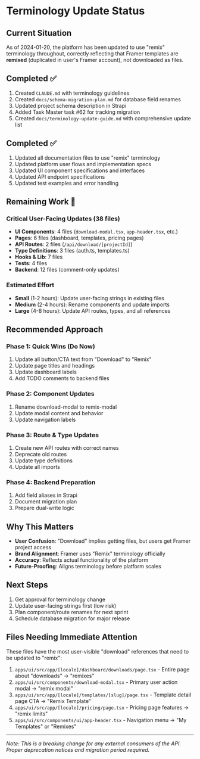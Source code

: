 # Terminology Update Status

## Current Situation

As of 2024-01-20, the platform has been updated to use "remix" terminology throughout, correctly reflecting that Framer templates are **remixed** (duplicated in user's Framer account), not downloaded as files.

## Completed ✅

1. Created `CLAUDE.md` with terminology guidelines
2. Created `docs/schema-migration-plan.md` for database field renames
3. Updated project schema description in Strapi
4. Added Task Master task #62 for tracking migration
5. Created `docs/terminology-update-guide.md` with comprehensive update list

## Completed ✅

1. Updated all documentation files to use "remix" terminology
2. Updated platform user flows and implementation specs
3. Updated UI component specifications and interfaces
4. Updated API endpoint specifications
5. Updated test examples and error handling

## Remaining Work 🚧

### Critical User-Facing Updates (38 files)

- **UI Components**: 4 files (`download-modal.tsx`, `app-header.tsx`, etc.)
- **Pages**: 6 files (dashboard, templates, pricing pages)
- **API Routes**: 2 files (`/api/download/[projectId]`)
- **Type Definitions**: 3 files (auth.ts, templates.ts)
- **Hooks & Lib**: 7 files
- **Tests**: 4 files
- **Backend**: 12 files (comment-only updates)

### Estimated Effort

- **Small** (1-2 hours): Update user-facing strings in existing files
- **Medium** (2-4 hours): Rename components and update imports
- **Large** (4-8 hours): Update API routes, types, and all references

## Recommended Approach

### Phase 1: Quick Wins (Do Now)

1. Update all button/CTA text from "Download" to "Remix"
2. Update page titles and headings
3. Update dashboard labels
4. Add TODO comments to backend files

### Phase 2: Component Updates

1. Rename download-modal to remix-modal
2. Update modal content and behavior
3. Update navigation labels

### Phase 3: Route & Type Updates

1. Create new API routes with correct names
2. Deprecate old routes
3. Update type definitions
4. Update all imports

### Phase 4: Backend Preparation

1. Add field aliases in Strapi
2. Document migration plan
3. Prepare dual-write logic

## Why This Matters

- **User Confusion**: "Download" implies getting files, but users get Framer project access
- **Brand Alignment**: Framer uses "Remix" terminology officially
- **Accuracy**: Reflects actual functionality of the platform
- **Future-Proofing**: Aligns terminology before platform scales

## Next Steps

1. Get approval for terminology change
2. Update user-facing strings first (low risk)
3. Plan component/route renames for next sprint
4. Schedule database migration for major release

## Files Needing Immediate Attention

These files have the most user-visible "download" references that need to be updated to "remix":

1. `apps/ui/src/app/[locale]/dashboard/downloads/page.tsx` - Entire page about "downloads" → "remixes"
2. `apps/ui/src/components/download-modal.tsx` - Primary user action modal → "remix modal"
3. `apps/ui/src/app/[locale]/templates/[slug]/page.tsx` - Template detail page CTA → "Remix Template"
4. `apps/ui/src/app/[locale]/pricing/page.tsx` - Pricing page features → "remix limits"
5. `apps/ui/src/components/ui/app-header.tsx` - Navigation menu → "My Templates" or "Remixes"

---

_Note: This is a breaking change for any external consumers of the API. Proper deprecation notices and migration period required._
